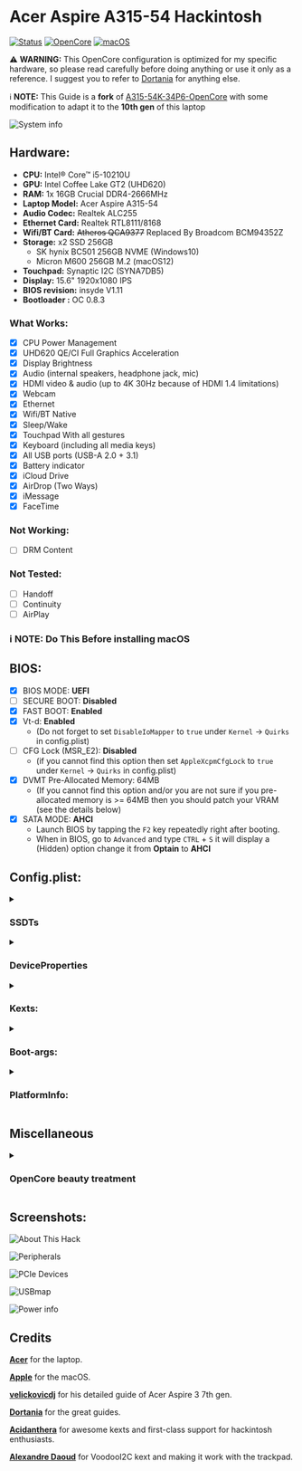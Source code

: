# Acer Aspire A315-54 Hackintosh 

[![Status](https://img.shields.io/badge/Status-Maintained-blue.svg)](https://github.com/bahaedin/Acer-Aspire-A315-54-Hackintosh)
[![OpenCore](https://img.shields.io/badge/OpenCore-0.8.3-blue.svg)](https://github.com/acidanthera/OpenCorePkg)
[![macOS](https://img.shields.io/badge/macOS-12.5-brightgreen.svg)](https://www.apple.com/macos/monterey)

:warning: **WARNING:**
This OpenCore configuration is optimized for my specific hardware, so please read carefully before doing anything or use it only as a reference. I suggest you to refer to [Dortania](https://dortania.github.io/OpenCore-Install-Guide/) for anything else. 

:information_source: **NOTE:** This Guide is a **fork** of [A315-54K-34P6-OpenCore](https://github.com/velickovicdj/A315-54K-34P6-OpenCore) with some modification to adapt it to the **10th gen** of this laptop

![System info](/Screenshots/systeminfo.png "System info")


## Hardware:

* **CPU:** Intel® Core™ i5-10210U
* **GPU:** Intel Coffee Lake GT2 (UHD620)
* **RAM:** 1x 16GB Crucial DDR4-2666MHz
* **Laptop Model:** Acer Aspire A315-54
* **Audio Codec:** Realtek ALC255
* **Ethernet Card:** Realtek RTL8111/8168
* **Wifi/BT Card:** ~~Atheros QCA9377~~ Replaced By Broadcom BCM94352Z
* **Storage:** x2 SSD 256GB
  - SK hynix BC501 256GB NVME (Windows10)
  - Micron M600 256GB M.2 (macOS12)
* **Touchpad:** Synaptic I2C (SYNA7DB5)
* **Display:** 15.6" 1920x1080 IPS
* **BIOS revision:** insyde V1.11
* **Bootloader :** OC 0.8.3

### What Works:

- [x] CPU Power Management
- [x] UHD620 QE/CI Full Graphics Acceleration
- [x] Display Brightness
- [x] Audio (internal speakers, headphone jack, mic)
- [x] HDMI video & audio (up to 4K 30Hz because of HDMI 1.4 limitations)
- [x] Webcam
- [x] Ethernet
- [x] Wifi/BT Native
- [x] Sleep/Wake
- [x] Touchpad With all gestures
- [x] Keyboard (including all media keys)
- [x] All USB ports (USB-A 2.0 + 3.1)
- [x] Battery indicator
- [x] iCloud Drive
- [x] AirDrop (Two Ways)
- [x] iMessage
- [x] FaceTime

### Not Working:

- [ ] DRM Content

### Not Tested:
- [ ] Handoff
- [ ] Continuity
- [ ] AirPlay

### :information_source: **NOTE:** Do This Before installing macOS

## BIOS:
- [x] BIOS MODE: **UEFI**
- [ ] SECURE BOOT: **Disabled**
- [x] FAST BOOT: **Enabled**
- [x] Vt-d: **Enabled** 
  - (Do not forget to set `DisableIoMapper` to `true` under `Kernel` -> `Quirks` in config.plist)
- [ ] CFG Lock (MSR_E2): **Disabled** 
  - (if you cannot find this option then set `AppleXcpmCfgLock` to `true` under `Kernel` -> `Quirks` in config.plist)
- [x] DVMT Pre-Allocated Memory: 64MB
  - (If you cannot find this option and/or you are not sure if you pre-allocated memory is >= 64MB then you should patch your VRAM (see the details below)
- [x] SATA MODE: **AHCI**
  - Launch BIOS by tapping the `F2` key repeatedly right after booting.
  - When in BIOS, go to `Advanced` and type `CTRL` + `S`  it will display a (Hidden) option change it from **Optain** to **AHCI**
  
## Config.plist:
<details>
<summary><h3>SSDTs</h3></summary>
<br>
  
Refer to [Dortania Guide](https://dortania.github.io/OpenCore-Install-Guide/ktext.html#laptop) i will only describe the SSDTs that are not essential for functioning but are present in my EFI.

|**SSDT**          |**Description**                 			 																																			   |
|------------------|-------------------------------------------------------------------------------------------------------------------------------------------------------------------------------------------|
|**SSDT-PLUG**	   |***Crucial*** 		 																																	   								   |
|**SSDT-PNLF**	   |Fixes backlight.				 																																						   |
|**SSDT-XOSI**     |Enable GPI0 for fixing I2C trackpad [see](https://dortania.github.io/Getting-Started-With-ACPI/Laptops/trackpad.html) and **add patches below**. 																																					   |
|**SSDT-ALS0**     |Provides macOS with a fake Ambient Light Sensor device (ALS), so it could store the current brightness level and keep it after reboots.		 		 									   |
|**SSDT-DMAC**     |Provides macOS with a fake Direct Memory Access Controller (DMAC), because the device is present in any Intel-based Mac. The necessity for this SSDT is unknown, consider it as "cosmetic".|
|**SSDT-EC-USBX**  |***Crucial***	 																																			   							   |
|**SSDT-SBUS-MCHC**|Fixes AppleSMBus support in macOS [see](https://dortania.github.io/Getting-Started-With-ACPI/Universal/smbus.html).				 		 																																   |
|**SSDT-MEM2** 	   |Makes the iGPU use MEM2 instead of TMPX, so the IOAccelMemoryInfoUserClient is loaded correctly.			 		 																	   |
|**SSDT-GPRW**     |Fixes instant wake on USB/power state change [see](https://dortania.github.io/OpenCore-Post-Install/usb/misc/instant-wake.html) and **add patches below**.																																			   |
|**SSDT-AWAC**     |Re-enable the old RTC clock that is compatible with macOS [see](https://dortania.github.io/Getting-Started-With-ACPI/Universal/awac.html).																																			   |
  
<details>
<summary><h3>Patches</h3></summary>
<br>
  
:information_source: **NOTE:** Add this patches to `ACPI` -> `Patch`

![ACPI Patches](/Screenshots/ACPI%20Patches.PNG "ACPI Patches")
 
<details>
<summary><h3>SSDT-XOSI</h3></summary>
<br>  

| **Comment** | **String** | **Change _OSI to XOSI** |
| :---         |     :---:      |          :---: |
| Enabled   | Boolean     | YES    |
| Count     | Number       | 0      |
| Limit   | Number     | 0    |
| Find     | Data       | 5f4f5349      |
| Replace     | Data       | 584f5349      |
  
</details>
  
<details>
<summary><h3>SSDT-GPRW</h3></summary>
<br>  

| **Comment** | **String** | **Change Method(GPRW,2,N) to XPRW** |
| :---         |     :---:      |          :---: |
| Enabled   | Boolean     | YES    |
| Count     | Number       | 0      |
| Limit   | Number     | 0    |
| Find     | Data       | 4750525702      |
| Replace     | Data       | 5850525702      |
  
</details>  
</details>
</details>
<details>
<summary><h3>DeviceProperties</h3></summary>
<br>

<details>
<summary><h3>iGPU Settings:</h3></summary>
<br>

![iGPU Settings](/Screenshots/iGPU%20Settings.png "iGPU Settings")

Add the following under `DeviceProperties` -> `Add` -> `PciRoot(0x0)/Pci(0x2,0x0)`

|**Key**					 |**Type**|**Value**|
|----------------------------|------- |---------|
|**AAPL,ig-platform-id**|Data	  |0900A53E	|
|**device-id**|Data	  |C49B0000	|

<details>
<summary><h3>VRAM Patching:</h3></summary>
<br>

In some cases where you cannot set the **DVMT-prealloc** of these cards to **64MB** higher in your **UEFI Setup**, you may get a **kernel panic**. Usually they're configured for **32MB** of **DVMT-prealloc**, in that case **you have to add these values to your iGPU Properties**.

|**Key**					 |**Type**|**Value**|
|----------------------------|------- |---------|
|**framebuffer-patch-enable**|Data	  |01000000	|
|**framebuffer-stolenmem**   |Data    |00003001	|
|**framebuffer-fbmem**	     |Data	  |00009000	|

</details>  
</details>

<details>
<summary><h3>Audio Settings:</h3></summary>
<br>

![Audio Settings](/Screenshots/Audio%20Settings.png "Audio Settings")

Add this `PciRoot(0x0)/Pci(0x1F,0x3)` with the child `layout-id` under `DeviceProperties` -> `Add`
  
|**Key**					 |**Type**|**Value**|
|----------------------------|------- |---------|
|**layout-id**|Data	  |56000000	|
  
Check AppleALC [Supported Codecs](https://github.com/acidanthera/AppleALC/wiki/Supported-codecs#:~:text=Realtek-,ALC255/ALC3234,-layout%203%2C%2011)

With the ALC255, we get the following
> layout 3, 11, 12, 13, 15, 17, 18, 20, 21, 27, 28, 29, 30, 31, 66, 71, 82, **86**, 96, 99, 100, 255
  
I chose layout `86` because it works well with my hack then I [converted it to hexadecimal](https://www.rapidtables.com/convert/number/decimal-to-hex.html) = `56`

Note that the final HEX/Data value should be 4 bytes in total (ie. `56 00 00 00` )
  

</details>

:information_source: **NOTE:** All other entries than `PciRoot(0x0)/Pci(0x2,0x0)` and `PciRoot(0x0)/Pci(0x1F,0x3)`, under `DeviceProperties` -> `Add` are purely cosmetic and you can safely remove them if you wish so.

</details>

<details>
<summary><h3>Kexts:</h3></summary>
<br>
  
|**Kext**         								   |**Description**                 			 																										 									   									|
|--------------------------------------------------|----------------------------------------------------------------------------------------------------------------------------------------------------------------------------------------------------------------------------|
|**Lilu**	   									   |***Crucial***	 																						 									   																				|
|**VirtualSMC**	   								   |***Crucial***			 																					 									   																			|
|**SMCBatteryManager**     						   |Measuring battery readouts on laptops. 																																			 									   											|
|**SMCLightSensor**     						   |Supplement to fake ambient light sensor device mentioned in ACPI.		 		 										   																					 				|
|**SMCProcessor**     							   |Allows preciser measurement of the CPU.		 		 										   																					 									   		|
|**WhateverGreen**     							   |***Crucial***																									 									   																		|
|**AppleALC**  									   | Enabling native macOS HD audio . 																				   											|
|**RealtekRTL8111**  									   |Ethernet Card Driver. 																				   											|
|**VoodooPS2Controller + VoodooPS2Keyboard plugin**|Keyboard Driver.				 		 																													 									   											|
|**VoodooI2C + plugins**   						   |Add support for I2C bus devices on macOS.			 		 																	   													 									   											|
|**VoodooI2CHID**     		   					   |Enabling touchpad gestures.																																			 									   											|
|**CPUFriend + CPUFriendDataProvider**   						   |Power Management [see](https://dortania.github.io/OpenCore-Post-Install/universal/pm.html).			 		 																	   													 									   											|
|**BrcmFirmwareData.kext**     	   						   |Used for uploading firmware on Broadcom Bluetooth chipset, required for all non-Apple/non-Fenvi Airport cards..										|
|**BrcmPatchRAM3.kext**						   |macOS driver which applies PatchRAM updates for Broadcom RAMUSB based devices.									   							|
|**BlueToolFixup.kext**						   |Patches the macOS 12+ Bluetooth stack to support third-party cards.		 									   	   										|
|**NVMeFix**     		   						   |Optimizes power and energy consumption on non-Apple SSDs.																																			 						|
|**USBPorts**     		   						   |**I mapped USB ports specifically for this laptop model**. If your model is different, you should remove this kext and do your [USB mapping](https://dortania.github.io/OpenCore-Post-Install/usb/intel-mapping/intel.html).|  
|**HoRNDIS**     		   						   |Driver for macOS that allows you to use your Android phone's native USB tethering mode to get Internet access.																																			 						|
|**BrightnessKeys**     		   						   |Enabling Function `(Fn)` keys on laptop.																																			 						| 
|**RestrictEvents**     		   						   |Blocking unwanted processes causing compatibility issues & unlocking some features [see](https://github.com/acidanthera/RestrictEvents).																																			 						| 
|**FeatureUnlock**     		   						   |Enabling Sidecar, NightShift, AirPlay to Mac, Universal Control.																																			 						|
  
</details>

<details>
<summary><h3>Boot-args:</h3></summary>
<br>
  
|**Boot-args**					 |**Description**|
|----------------------------|------- |
|`debug=0x100`|Disables macOS's watchdog which helps prevents a reboot on a kernel panic.	  |
|`keepsyms=1`|This is a companion setting to debug=0x100 that tells the OS to also print the symbols on a kernel panic.	  |
|`swd_panic=1`|Avoids issue where going to sleep results in a reboot, this should instead give us a kernel panic log.	  |
|`igfxfw=2`| boot argument to force loading of Apple GuC firmware (improves IGPU performance).	  |
|`igfxrpsc=1`|boot argument to enable RPS control patch (improves IGPU performance).	  |

</details>

<details>
<summary><h3>PlatformInfo:</h3></summary>
<br>
  
PlatformInfo section of the config.plist is left empty for security reasons. You need to generate your own SMBIOS data and change the corresponding values (`MLB`, `ROM`, `SystemSerialNumber`, `SystemUUID`) under PlatformInfo in config.plist. Luckily, [GenSMBIOS](https://github.com/corpnewt/GenSMBIOS) can take care of that for you.
  
</details>

## Miscellaneous

<details>
<summary><h3>OpenCore beauty treatment</h3></summary>
<br>

This EFI is aesthetically configured to include OpenCore's GUI.
I also applied theme for OpenCanopy. You can change the desired theme at any time by changing the `PickerVariant` value in config.plist with respect to the path of the theme in the OC/Resources/Image folder (E.g. `PickerVariant` value `Acidanthera/GoldenGate` corresponds to the path OC/Resources/Image/Acidanthera/GoldenGate).

I prefer skipping the boot picker and going straight to macOS, but if you wish to have it on every boot set `ShowPicker` to `true` under `Misc` -> `Boot` in config.plist.

**TIP 1:** You can slightly speed up the boot time by setting `ConnectDrivers` to `false` under `UEFI` in config.plist, but you'll have to give up on the fancy boot-chime.

**TIP 2:** Even if `ShowPicker` is set to `false`, you can still access the OpenCore boot picker by holding the escape key when booting, just make sure that `PollAppleHotKeys` is set to `true`.

</details>

## Screenshots:

![About This Hack](/Screenshots/About%20This%20Hack.png "About This Hack")

![Peripherals](/Screenshots/Peripherals.png "Peripherals")

![PCIe Devices](/Screenshots/PCIe%20Devices.png "PCIe Devices")

![USBmap](/Screenshots/USBmap.png "USBmap")

![Power info](/Screenshots/Power%20info.png "Power info")

## Credits

[**Acer**](http://acer.com) for the laptop.

[**Apple**](http://apple.com) for the macOS.

[**velickovicdj**](https://github.com/velickovicdj) for his detailed guide of Acer Aspire 3 7th gen.

[**Dortania**](https://dortania.github.io/OpenCore-Install-Guide/) for the great guides.

[**Acidanthera**](https://github.com/acidanthera) for awesome kexts and first-class support for hackintosh enthusiasts.

[**Alexandre Daoud**](https://github.com/alexandred) for VoodooI2C kext and making it work with the trackpad.
